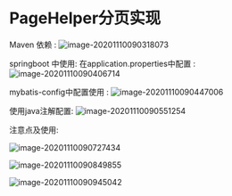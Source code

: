 # PageHelper分页实现	

Maven 依赖 : ![image-20201110090318073](C:\Users\Administrator\AppData\Roaming\Typora\typora-user-images\image-20201110090318073.png)

springboot 中使用:   在application.properties中配置 :![image-20201110090406714](C:\Users\Administrator\AppData\Roaming\Typora\typora-user-images\image-20201110090406714.png)

mybatis-config中配置使用 : ![image-20201110090447006](C:\Users\Administrator\AppData\Roaming\Typora\typora-user-images\image-20201110090447006.png)

使用java注解配置: ![image-20201110090551254](C:\Users\Administrator\AppData\Roaming\Typora\typora-user-images\image-20201110090551254.png)



注意点及使用:

![image-20201110090727434](C:\Users\Administrator\AppData\Roaming\Typora\typora-user-images\image-20201110090727434.png)

![image-20201110090849855](C:\Users\Administrator\AppData\Roaming\Typora\typora-user-images\image-20201110090849855.png)





![image-20201110090945042](C:\Users\Administrator\AppData\Roaming\Typora\typora-user-images\image-20201110090945042.png)